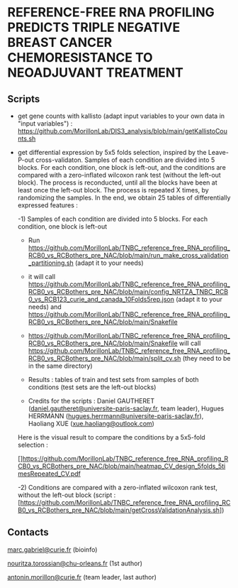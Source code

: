 # REFERENCE-FREE RNA PROFILING PREDICTS TRIPLE NEGATIVE BREAST CANCER CHEMORESISTANCE TO NEOADJUVANT TREATMENT


## Scripts
- get gene counts with kallisto (adapt input variables to your own data in "input variables") : https://github.com/MorillonLab/DIS3_analysis/blob/main/getKallistoCounts.sh
- get differential expression by 5x5 folds selection, inspired by the Leave-P-out cross-validaton. Samples of each condition are divided into 5 blocks. For each condition, one block is left-out, and the conditions are compared with a zero-inflated wilcoxon rank test (without the left-out block). The process is reconducted, until all the blocks have been at least once the left-out block. The process is repeated X times, by randomizing the samples. In the end, we obtain 25 tables of differentially expressed features :

  -1) Samples of each condition are divided into 5 blocks. For each condition, one block is left-out

     -  Run https://github.com/MorillonLab/TNBC_reference_free_RNA_profiling_RCB0_vs_RCBothers_pre_NAC/blob/main/run_make_cross_validation_partitioning.sh (adapt it to your needs)
       
     - it will call https://github.com/MorillonLab/TNBC_reference_free_RNA_profiling_RCB0_vs_RCBothers_pre_NAC/blob/main/config_NRTZA_TNBC_RCB0_vs_RCB123_curie_and_canada_10Folds5rep.json (adapt it to your needs) and https://github.com/MorillonLab/TNBC_reference_free_RNA_profiling_RCB0_vs_RCBothers_pre_NAC/blob/main/Snakefile
       
     - https://github.com/MorillonLab/TNBC_reference_free_RNA_profiling_RCB0_vs_RCBothers_pre_NAC/blob/main/Snakefile will call https://github.com/MorillonLab/TNBC_reference_free_RNA_profiling_RCB0_vs_RCBothers_pre_NAC/blob/main/split_cv.sh (they need to be in the same directory)
 
     - Results : tables of train and test sets from samples of both conditions (test sets are the left-out blocks)
     - Credits for the scripts : Daniel GAUTHERET (daniel.gautheret@universite-paris-saclay.fr, team leader), Hugues HERRMANN (hugues.herrmann@universite-paris-saclay.fr), Haoliang XUE (xue.haoliang@outlook.com)
     
     Here is the visual result to compare the conditions by a 5x5-fold selection :
  
   []https://github.com/MorillonLab/TNBC_reference_free_RNA_profiling_RCB0_vs_RCBothers_pre_NAC/blob/main/heatmap_CV_design_5folds_5timesRepeated_CV.pdf

  -2) Conditions are compared with a zero-inflated wilcoxon rank test, without the left-out block (script : [https://github.com/MorillonLab/TNBC_reference_free_RNA_profiling_RCB0_vs_RCBothers_pre_NAC/blob/main/getCrossValidationAnalysis.sh])

## Contacts 

marc.gabriel@curie.fr (bioinfo)

nouritza.torossian@chu-orleans.fr (1st author)

antonin.morillon@curie.fr (team leader, last author)



